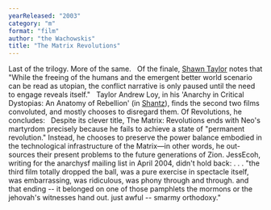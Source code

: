 ```yaml
---
yearReleased: "2003"
category: "m"
format: "film"
author: "the Wachowskis"
title: "The Matrix Revolutions"
---
```

Last of the trilogy. More of the same.
 
Of the finale, <a href="https://thenerdsofcolor.org/2016/12/20/butler-dystopia-propaganda-and-a-way-through/"> Shawn Taylor</a> notes that "While the freeing of the humans and the  emergent better world scenario can be read as utopian, the conflict  narrative is only paused until the need to engage reveals itself."
 
Taylor Andrew Loy, in his 'Anarchy in Critical  Dystopias: An Anatomy of Rebellion' (in <a href="Shea,%20Robert">Shantz</a>),  finds the second two films convoluted, and mostly chooses to  disregard them. Of Revolutions, he concludes:
 
Despite its clever title, The Matrix:  Revolutions ends with Neo's martyrdom precisely because he fails  to achieve a state of "permanent revolution." Instead, he chooses  to preserve the power balance embodied in the technological  infrastructure of the Matrix—in other words, he out-sources their  present problems to the future generations of Zion.
JessEcoh, writing for the anarchysf mailing  list in April 2004, didn't hold back: . . . "the third film totally  dropped the ball, was a pure exercise in spectacle itself, was  embarrassing, was ridiculous, was phony through and through. and  that ending -- it belonged on one of those pamphlets the mormons or  the jehovah's witnesses hand out. just awful -- smarmy orthodoxy."
